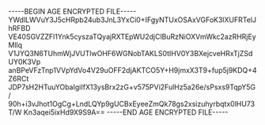 -----BEGIN AGE ENCRYPTED FILE-----
YWdlLWVuY3J5cHRpb24ub3JnL3YxCi0+IFgyNTUxOSAxVGFoK3lXUFRTelJhRFBD
VE40SGVZZFl1Ynk5cyszaTQyajRXTEpWU2djClBuRzNiOXVmWkc2azRHRjEyMllq
V1JYQ3N6TUhmWjJVUTlwOHF6WGNobTAKLS0tIHV0Y3BXejcveHRxTjZSdUY0K3Vp
anBPeVFzTnp1VVpYdVo4V29uOFF2djAKTCO5Y+H9jmxX3T9+fup5j9KDQ+4Z6RCt
JDP7sH2HTuuYObaIgiIfX13ysBrx2zG+v575PVi2FulHz5a26e/sPsxs9TqpY5G/
90h+i3vJhot1OgCg+LndLQYp9gUCBxEyeeZmQk78gs2xsizuhyrbqtx0lHU73T/W
Kn3aqei5ixHd9X9S9A==
-----END AGE ENCRYPTED FILE-----
